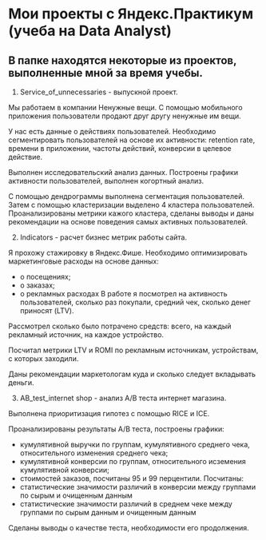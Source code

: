 # Мои проекты с Яндекс.Практикум (учеба на Data Analyst)
## В папке находятся некоторые из проектов, выполненные мной за время учебы.

1. Service_of_unnecessaries - выпускной проект.

Мы работаем в компании Ненужные вещи. С помощью мобильного приложения пользователи продают друг другу ненужные им вещи.

У нас есть данные о действиях пользователей. Необходимо сегментировать пользователей на основе их активности: retention rate, времени в приложении, частоты действий, конверсии в целевое действие.

Выполнен исследовательский анализ данных. Построены графики активности пользователей, выполнен когортный анализ.

С помощью дендрограммы выполнена сегментация пользователей. Затем с помощью кластеризации выделено 4 кластера пользователей. Проанализированы метрики кажого кластера, сделаны выводы и даны рекомендации на основе поведения самых активных пользователей.

2. Indicators - расчет бизнес метрик работы сайта.

Я прохожу стажировку в Яндекс.Фише. Необходимо оптимизировать маркетинговые расходы на основе данных:
- о посещениях;
- о заказах;
- о рекламных расходах
В работе я посмотрел на активность пользователей, сколько раз покупали, средний чек, сколько денег приносят (LTV).

Рассмотрел сколько было потрачено средств: всего, на каждый рекламный источник, на каждое устройство.

Посчитал метрики LTV и ROMI по рекламным источникам, устройствам, с которых заходили.

Даны рекомендации маркетологам куда и сколько следует вкладывать деньги.

3. AB_test_internet shop - анализ А/В теста интернет магазина.

Выполнена приоритизация гипотез с помощью RICE и ICE.

Проанализированы результаты А/В теста, построены графики:
- кумулятивной выручки по группам, кумулятивного среднего чека, относительного изменения среднего чека;
- кумулятивной конверсии по группам, относительного исземения кумулятивной конверсии;
- стоимостей заказов, посчитаны 95 и 99 перцентили.
Посчитаны:
- статистические значимости различий в конверсии между группами по сырым и очищенным данным
- статистические значимости различий в среднем чеке между группами по сырым данным и очищенным данным

Сделаны выводы о качестве теста, необходимости его продолжения.



